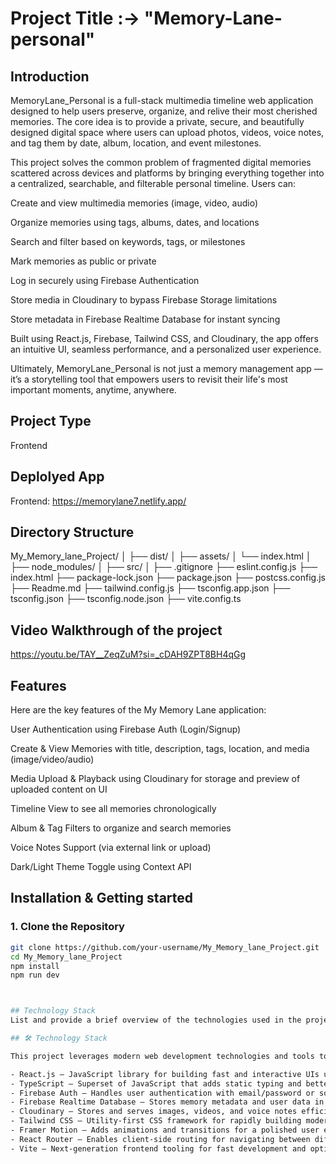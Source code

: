 # Project Title :-> "Memory-Lane-personal"

## Introduction
MemoryLane_Personal is a full-stack multimedia timeline web application designed to help users preserve, organize, and relive their most cherished memories. The core idea is to provide a private, secure, and beautifully designed digital space where users can upload photos, videos, voice notes, and tag them by date, album, location, and event milestones.

This project solves the common problem of fragmented digital memories scattered across devices and platforms by bringing everything together into a centralized, searchable, and filterable personal timeline. Users can:

Create and view multimedia memories (image, video, audio)

Organize memories using tags, albums, dates, and locations

Search and filter based on keywords, tags, or milestones

Mark memories as public or private

Log in securely using Firebase Authentication

Store media in Cloudinary to bypass Firebase Storage limitations

Store metadata in Firebase Realtime Database for instant syncing

Built using React.js, Firebase, Tailwind CSS, and Cloudinary, the app offers an intuitive UI, seamless performance, and a personalized user experience.

Ultimately, MemoryLane_Personal is not just a memory management app — it’s a storytelling tool that empowers users to revisit their life's most important moments, anytime, anywhere.

## Project Type
Frontend 

## Deplolyed App
Frontend: https://memorylane7.netlify.app/


## Directory Structure
My_Memory_lane_Project/
│
├── dist/
│   ├── assets/
│   └── index.html
│
├── node_modules/
│
├── src/
│
├── .gitignore
├── eslint.config.js
├── index.html
├── package-lock.json
├── package.json
├── postcss.config.js
├── Readme.md
├── tailwind.config.js
├── tsconfig.app.json
├── tsconfig.json
├── tsconfig.node.json
├── vite.config.ts


## Video Walkthrough of the project
https://youtu.be/TAY__ZeqZuM?si=_cDAH9ZPT8BH4qGg

## Features
Here are the key features of the My Memory Lane application:

User Authentication using Firebase Auth (Login/Signup)

Create & View Memories with title, description, tags, location, and media (image/video/audio)

Media Upload & Playback using Cloudinary for storage and preview of uploaded content on UI

Timeline View to see all memories chronologically

Album & Tag Filters to organize and search memories

Voice Notes Support (via external link or upload)

Dark/Light Theme Toggle using Context API



## Installation & Getting started
### 1. Clone the Repository

```bash
git clone https://github.com/your-username/My_Memory_lane_Project.git
cd My_Memory_lane_Project
npm install
npm run dev



## Technology Stack
List and provide a brief overview of the technologies used in the project.

## 🛠️ Technology Stack

This project leverages modern web development technologies and tools to deliver a seamless memory timeline experience.

- React.js – JavaScript library for building fast and interactive UIs using components.
- TypeScript – Superset of JavaScript that adds static typing and better developer tooling.
- Firebase Auth – Handles user authentication with email/password or social logins.
- Firebase Realtime Database – Stores memory metadata and user data in real-time.
- Cloudinary – Stores and serves images, videos, and voice notes efficiently with transformations and CDN support.
- Tailwind CSS – Utility-first CSS framework for rapidly building modern and responsive UIs.
- Framer Motion – Adds animations and transitions for a polished user experience.
- React Router – Enables client-side routing for navigating between different pages in the app.
- Vite – Next-generation frontend tooling for fast development and optimized builds.